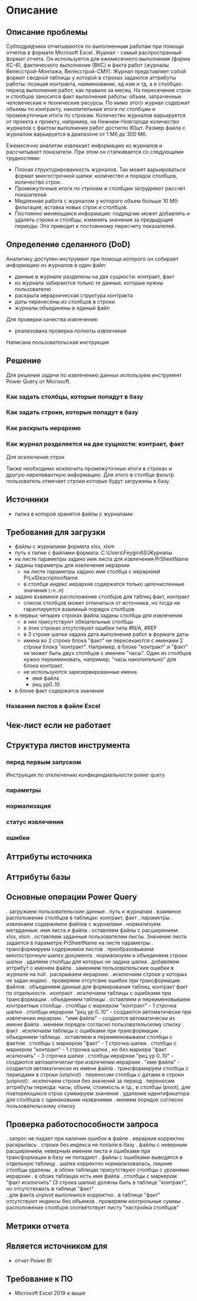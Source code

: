 # Описание
## Описание проблемы
Субподрядчики отчитываются по выполненным работам при помощи отчетов в формате Microsoft Excel. Журнал - самый распространный формат отчета. Он используется для ежемесячного выполнения (форма КС-6), фактического выполнение (ВКС) и факта работ (журналы Велесстрой-Монтажа, Велесстрой-СМУ). Журнал представляет собой формат сводной таблицы у которой в строках задаются аттрибуты работы: позиция контракта, наименование, ед изм и тд, а в столбцах: период выполнения работ, как правило за месяц. На пересечение строк и столбцов заносится факт выполнения работы: объем, затраченные человеческие и технические ресурсы. По мимо этого журнал содержит объемы по контракту, накопительные итоги по столбцам и промежуточные итоги по строкам. Количество журналов варьируется от проекта к проекту, например, на Нижнем-Новгороде количество журналов с фактом выполнения работ достигло 80шт. Размер файла с журналом варьируется в диапазоне от 1 Мб до 300 Мб. 

Ежемесячно аналитик извлекает информацию из журналов и рассчитывает показатели. При этом он сталкивается со следующими трудностями:
- Плохая структурированность журналов. Так может варьироваться формат многострочной шапки: количество и порядок столбцов, количество строк. 
- Промежуточные итоги по строкам и столбцам затрудняют рассчет показателей
- Медленная работа с журналом у которого объем больше 10 Мб: фильтация, вставка новых строк и столбцов.
- Постоянно меняющаяся информация: подрядчик может добавлять и удалять строки и столбцы, изменять значения за предыдущие периоды. Это приводит к постоянному пересчету показателей.

## Определение сделанного (DoD)
Аналитику доступен инструмент при помощи которого он собирает информацию из журналов в один файл:
- данные в журнале разделены на две сущности: контракт, факт
- из журнала забираются только те данные, которые нужны пользователю
- раскрыта иерархическая структура контракта
- даты перенесены из столбцов в строки
- журналы объединены в единый файл

Для проверки качества извлечения:
- реализована проверка полноты извлечения

Написана пользовательская инструкция

## Решение
Для решения задачи по извлечению данных используем инструмент Power Query от Microsoft.

### Как задать столбцы, которые попадут в базу

### Как задать строки, которые попадут в базу

### Как раскрыть иерархию

### Как журнал разделяется на две сущности: контракт, факт


Для исключения строк 

Также необходимо исключить промежуточные итоги в строках и другую нерелевантную информацию. Для этого в столбце фильтр пользователь отмечает строки которые будут загружены в базу.  


## Источники
- папка в которой хранятся файлы с журналами

## Требования для загрузки
- файлы с журналами формата xlsx, xlsm
- путь к папке с файлами формата: C:\Users\FeyginAS\Журналы
- на листе параметры задано имя листа для извлечения PrSheetName
- заданы параметры для извлечения иерархии
    - на листе параметры задано имя столбца с иерархией PrLvlDescriptionName
    - в столбце индекс иерархия содержатся только целочисленные значения (-n..n)
- задано взаимное расположение столбцов для таблиц факт, контракт
    - список столбцов может отличаться от источника, но тогда не гарантируется взаимный порядок столбцов
- в первых четырех строках файла заданы столбцы для извлечения 
    - в них присутствуют обязательные столбцы 
    - в этих строках отсутствуют ошибки типа #N/A, #REF
    - в 3 строке шапки задана дата выполнения работ в формате даты 
    - имена во 2 строке блока "факт" не пересекаются с именами 2 строки блока "контракт". Например, в блоке "контракт" и "факт" не может быть двух столбцов с именем "часы". Один из столбцов нужно переименовать, например, "часы накопительно" для блока контракт.
    - не используются зарезервированные имена
        - имя файла
        - ркц ур0..10
- в блоке факт содержатся значения  

### Названия листов в файле Excel


## Чек-лист если не работает

## Структура листов инструмента

### перед первым запуском
Инструкция по отключению конфицендиальности power query

### параметры


### нормализация

### статус извлечения

### ошибки


## Аттрибуты источника

###


## Аттрибуты базы



## Основные операции Power Query

. загружаем пользовательские данные
    . путь к журналам
    . взаимное расположение столбцов в таблицах: контракт, факт
    . параметры
. извлекаем содержимое файлов с журналами
    . нормализуем метаданные: имя листа и файла
    . оставляем файлы с расширением: xlsx, xlsm
    . оставляем заданные пользователем листы. Значение листа задается в параметре PrSheetName на листе параметры
. трансформируем содержимое листов
    . преобразовываем многострочную шапку документа
        . нормализуем и объединяем строки шапки
        . удаляем столбцы для которых не задана шапка
    . добавляем аттрибут с именем файла
    . заменяем пользовательские ошибки в журнале на null
    . раскрываем иерархию
    . исключаем строки у которых не задан индекс
    . проверяем отсутсвие ошибок при трансформации файлов
. объединяем данные для формирования таблиц: контракт факт по отдельности
    . контракт
        . исключаем таблицы с ошибками при трансформации
        . объединяем таблицы
        . оставляем и переименовываем контрактные столбцы
            . столбцы с маркером "контракт" - 1 строчка шапки
            . столбцы иерархии "ркц ур 0..10" - создаются автоматически при извлечении иерархии
            . "имя файла" - создается автоматически из имени файла
        . меняем порядок согласно пользовательскому списку
    . факт
        . исключаем таблицы с ошибками при трансформации
        . объединяем таблицы
        . оставляем и переименовываем столбцы с фактом
            . столбцы с маркером "факт" - 1 строчка шапки
            . столбцы с маркером "контракт" - 1 строчка шапки , но без маркера "факт исключить" - 3 строчка шапки
            . столбцы иерархии "ркц ур 0..10" - создаются автоматически при извлечении иерархии
            . "имя файла" - создается автоматически из имени файла
        . трансформируем столбцы с периодами в строки (unpivot)
            . переносим столбцы с датами в строки (unpivot)
            . исключаем строки без значений за период
            . переносим аттрибуты периода: часы, объем, стоимость и тд., в столбцы (pivot), для повторяющихся строк суммируем значения
            . удаление идентификатора для столбцов с одинаковыми названиями
        . меняем порядок согласно пользовательскому списку

## Проверка работоспособности запроса

. запрос не падает при наличии ошибок в файле
. иерархия корректно раскрылась
. строки без индекса не попали в базу
. файлы с неверным расширением, неверным именем листа и ошибками при трансформации в базу не попадают
    . файлы с ошибками выводятся в отдельную таблицу
. шапка корректно нормализовалась, лишние столбцы удалены
    . в обоих таблицах присутствуют столбцы с уровнями иерархии
    . в обоих таблицах есть имя файла
    . столбцы с маркером "факт исключить" (3 строка шапки) должны быть в таблице "контракт", но отсутствовать в таблице "факт"  
. для факта unpivot выполнился корректно
    . в таблице "факт" отсутствуют индексы без объемов
    . проверяем контрольные суммы
. расположение столбцов соответствует листу "настройка столбцов"

## Метрики отчета

## Является источником для
- отчет Power BI

## Требование к ПО
- Microsoft Excel 2019 и выше
